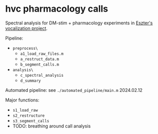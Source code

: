 # hvc pharmacology calls

Spectral analysis for DM-stim + pharmacology experiments in [Eszter's vocalization project](https://cirorandazzo.github.io/blab-obsidian/EK-Vocalizations/).

Pipeline:
- `preprocess\`
    - `a1_load_raw_files.m`
    - `a_restruct_data.m`
    - `b_segment_calls.m`
- `analysis\`
    - `c_spectral_analysis`
    - `d_summary`

Automated pipeline: see `./automated_pipeline/main.m`
2024.02.12

Major functions:
- `s1_load_raw`
- `s2_restructure`
- `s3_segment_calls`
- TODO: breathing around call analysis
